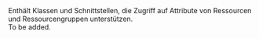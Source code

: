 <Namespace Name="Microsoft.Azure.Management.ResourceManager.Fluent.Models">
  <Docs>
    <summary>Enthält Klassen und Schnittstellen, die Zugriff auf Attribute von Ressourcen und Ressourcengruppen unterstützen.</summary> 
    <remarks>To be added.</remarks>
  </Docs>
</Namespace>
